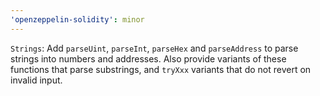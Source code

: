 ```yaml
---
'openzeppelin-solidity': minor
---
```


`Strings`: Add `parseUint`, `parseInt`, `parseHex` and `parseAddress` to parse strings into numbers and addresses. Also provide variants of these functions that parse substrings, and `tryXxx` variants that do not revert on invalid input.
